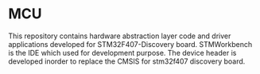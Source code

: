# MCU 

This repository contains hardware abstraction layer code and driver applications developed for STM32F407-Discovery board. STMWorkbench is the IDE which used for development purpose. The device header is developed inorder to replace the CMSIS for stm32f407 discovery board.

